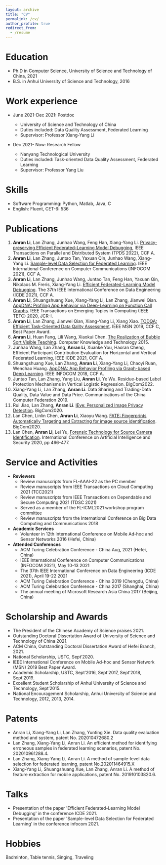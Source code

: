 ```yaml
---
layout: archive
title: "CV"
permalink: /cv/
author_profile: true
redirect_from:
  - /resume
---
```



Education
======
* Ph.D in Computer Science, University of Science and Technology of China, 2021
* B.S. in Anhui University of Science and Technology, 2016


Work experience
======
* June 2021-Dec 2021: Postdoc 
  * University of Science and Technology of China
  * Duties included: Data Quality Assessment, Federated Learning
  * Supervisor: Professor Xiang-Yang Li

* Dec 2021- Now: Research Fellow
  * Nanyang Technological University
  * Duties included: Task-oriented Data Quality Assessment, Federated Learning
  * Supervisor: Professor Yang Liu
  
Skills
======
* Software Programming: Python, Matlab, Java, C
* English: Fluent, CET-6: 536 

Publications
======
1. **Anran Li**, Lan Zhang, Junhao Wang, Feng Han, Xiang-Yang Li. [Privacy-preserving Efficient Federated-Learning Model Debugging](https://ieeexplore.ieee.org.remotexs.ntu.edu.sg/stamp/stamp.jsp?tp=&arnumber=9661312), IEEE Transactions on Parallel and Distributed System (TPDS 2022), CCF A.
2. **Anran Li**, Lan Zhang, Juntao Tan, Yaxuan Qin, Junhao Wang, Xiang-Yang Li. [Sample-level Data Selection for Federated Learning](https://ieeexplore.ieee.org.remotexs.ntu.edu.sg/stamp/stamp.jsp?tp=&arnumber=9488723). IEEE International Conference on Computer Communications (INFOCOM 2021), CCF A.
3. **Anran Li**, Lan Zhang, Junhao Wang, Juntao Tan, Feng Han, Yaxuan Qin, Nikolaos M. Freris, Xiang-Yang Li. [Efficient Federated-Learning Model Debugging](https://ieeexplore.ieee.org.remotexs.ntu.edu.sg/stamp/stamp.jsp?tp=&arnumber=9458829). The 37th IEEE International Conference on Data Engineering (ICDE 2021), CCF A.
4. **Anran Li**, Shuangshuang Xue, Xiang-Yang Li, Lan Zhang, Jianwei Qian. [AppDNA: Profiling App Behavior via Deep-Learning on Function Call Graphs](https://ieeexplore.ieee.org.remotexs.ntu.edu.sg/stamp/stamp.jsp?tp=&arnumber=9205639). IEEE Transactions on Emerging Topics in Computing (IEEE TETC) 2020, JCR-I.
5. **Anran Li**, Lan Zhang, Jianwei Qian, Xiang-Yang Li, Xiang Xiao. [TODQA: Efficient Task-Oriented Data Qality Assessment](https://ieeexplore.ieee.org.remotexs.ntu.edu.sg/stamp/stamp.jsp?tp=&arnumber=9066076). IEEE MSN 2019, CCF C, Best Paper Award.
6. **Anran Li**, Huan Fang, Lili Wang, Xiaokui Chen. [The Realization of Bubble Sort Visible Teaching](https://www.docin.com/p-2614679188.html). Computer Knowledge and Technology 2015.
7. Junhao Wang, Lan Zhang, **Anran Li**, Xuanke You, Haoran Cheng, Efficient Participant Contribution Evaluation for Horizontal and Vertical Federated Learning, IEEE ICDE 2021, CCF A.
8. Shuangshuang Xue, Lan Zhang, **Anran Li**, Xiang-Yang Li, Chaoyi Ruan, Wenchao Huang. [AppDNA: App Behavior Profiling via Graph-based Deep Learning](https://ieeexplore.ieee.org.remotexs.ntu.edu.sg/stamp/stamp.jsp?tp=&arnumber=8486327). IEEE INFOCOM 2018, CCF A.
9. Juntao Tan, Lan Zhang, Yang Liu, **Anran Li**, Ye Wu. Residue-based Label Protection Mechanisms in Vertical Logistic Regression. BigCom2022. 
10. Xiang-Yang Li, Lan Zhang, **Anran Li**. Data Sharing and Trading-Data Quality, Data Value and Data Price. Communications of the China Computer Federation 2019. 
11.	Rui Jiao, Lan Zhang, **Anran Li**. [IEye: Personalized Image Privacy Detection](https://ieeexplore.ieee.org.remotexs.ntu.edu.sg/stamp/stamp.jsp?tp=&arnumber=9160454). BigCom2020.
12.	Lan Chen, Linlin Chen, **Anran Li**, Xiaoyu Wang. [FATE: Fingerprints Automatically Targeting and Extracting for image source identiﬁcation](https://ieeexplore.ieee.org.remotexs.ntu.edu.sg/stamp/stamp.jsp?tp=&arnumber=9160466). BigCom2020.
13.	Lan Chen, **Anran Li**, Lei Yu, [Forensic Technology for Source Camera Identification](https://link.springer.com/chapter/10.1007/978-981-15-8101-4_42). International Conference on Artificial Intelligence and Security 2020, pp 466-477.

Service and Activities
======
* **Reviewers**
  * Review manuscripts from FL-AAAI-22 as the PC member
  * Review manuscripts from IEEE Transactions on Cloud Computing 2021 (TCC2021)
  * Review manuscripts from IEEE Transactions on Dependable and Secure Computing 2021 (TDSC 2021)
  * Served as a member of the FL-ICML2021 workshop program committee
  * Review manuscripts from the International Conference on Big Data Computing and Communications 2018 
* **Academic Services**
  * Volunteer in 12th International Conference on Mobile Ad-hoc and Sensor Networks 2016 (Hefei, China)
* **Attended Conferences**
  * ACM Turing Celebration Conference - China Aug, 2021 (Hefei, China)
  * IEEE International Conference on Computer Communications (INFOCOM 2021), May 10-13 2021
  * The 37th IEEE International Conference on Data Engineering (ICDE 2021), April 19-22 2021
  * ACM Turing Celebration Conference - China 2019 (Chengdu, China)
  * ACM Turing Celebration Conference - China 2017 (Shanghai, China)
  * The annual meeting of Microsoft Research Asia China 2017 (Beijing, China)

Scholarship and Awards
======
* The President of the Chinese Academy of Science praises 2021.
* Outstanding Doctoral Dissertation Award of University of Science and Technology of China 2021.
* ACM China, Outstanding Doctoral Dissertation Award of Hefei Branch, 2021.
* National Scholarship, USTC, Sept’2020.
* IEEE International Conference on Mobile Ad-hoc and Sensor Network (MSN) 2019 Best Paper Award.
* Academic Scholarship, USTC, Sept’2016, Sept’2017, Sept’2018, Sept’2019.
* Excellent Student Scholarship of Anhui University of Science and Technology, Sept’2015.
* National Encouragement Scholarship, Anhui University of Science and Technology, 2012, 2013, 2014.

Patents
======
* Anran Li, Xiang-Yang Li, Lan Zhang, Yunting Xie. Data quality evaluation method and system, patent No. 202010472680.2
* Lan Zhang, Xiang-Yang Li, Anran Li. An efficient method for identifying erroneous samples in federated learning scenarios, patent No. 202010961288.4.
* Lan Zhang, Xiang-Yang Li, Anran Li. A method of sample-level data selection for federated learning, patent No.202011464915.X
* Xiang-Yang Li, Shuangshuang Xue, Lan Zhang, Anran Li. A method of feature extraction for mobile applications, patent No. 201910103820.6.
  
Talks
======
* Presentation of the paper 'Efficient Federated-Learning Model Debugging' in the conference ICDE 2021.
* Presentation of the paper 'Sample-level Data Selection for Federated Learning' in the conference infocom 2021.
  

Hobbies
======
Badminton, Table tennis, Singing, Traveling
